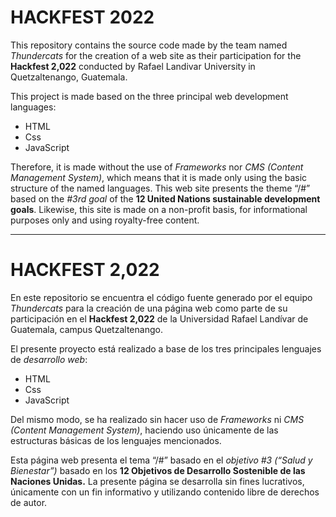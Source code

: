 # HACKFEST 2022 
This repository contains the source code made by the team named *Thundercats* for the creation of a web site as their participation for the **Hackfest 2,022** conducted by Rafael Landivar University in Quetzaltenango, Guatemala.

This project is made based on the three principal web development languages:
- HTML
- Css
- JavaScript

Therefore, it is made without the use of *Frameworks* nor *CMS (Content Management System)*, which means that it is made only using the basic structure of the named languages.
This web site presents the theme “/#” based on the *#3rd goal* of the **12 United Nations sustainable development goals**.
Likewise, this site is made on a non-profit basis, for informational purposes only and using royalty-free content.  

___

# HACKFEST 2,022
En este repositorio se encuentra el código fuente generado por el equipo *Thundercats* para la creación de una página web como parte de su participación en el **Hackfest 2,022** de la Universidad Rafael Landívar de Guatemala, campus Quetzaltenango.

El presente proyecto está realizado a base de los tres principales lenguajes de *desarrollo web*:
- HTML
- Css
- JavaScript

Del mismo modo, se ha realizado sin hacer uso de *Frameworks* ni *CMS (Content Management System)*, haciendo uso únicamente de las estructuras básicas de los lenguajes mencionados.

Esta página web presenta el tema “/#” basado en el *objetivo #3 (“Salud y Bienestar”)* basado en los **12 Objetivos de Desarrollo Sostenible de las Naciones Unidas.** 
La presente página se desarrolla sin fines lucrativos, únicamente con un fin informativo y utilizando contenido libre de derechos de autor. 
